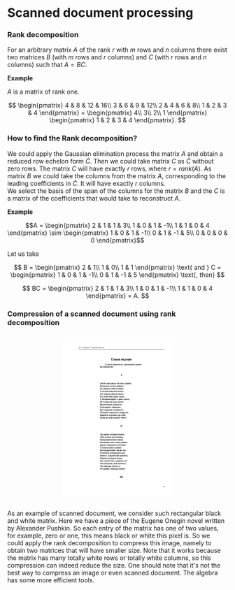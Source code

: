 # Scanned document processing

### Rank decomposition

For an arbitrary matrix $A$ of the rank $r$ with $m$ rows and $n$ columns there exist two matrices $B$ (with $m$ rows and $r$ columns) and $C$ (with $r$ rows and $n$ columns) such that $A=BC$.

**Example**

$A$ is a matrix of rank one.

$$
\begin{pmatrix}
4 & 8 & 12 & 16\\
3 & 6 & 9 & 12\\
2 & 4 & 6 & 8\\
1 & 2 & 3 & 4
\end{pmatrix} =
\begin{pmatrix}
4\\
3\\
2\\
1
\end{pmatrix}
\begin{pmatrix}
1 & 2 & 3 & 4
\end{pmatrix}.
$$

### How to find the Rank decomposition?

We could apply the Gaussian elimination process the matrix $A$ and obtain a reduced row echelon form $\tilde C$. Then we could take matrix $C$ as $\tilde C$ without zero rows. The matrix $C$ will have exactly $r$ rows, where $r=rank(A)$. As matrix $B$ we could take the columns from the matrix $A$, corresponding to the leading coefficients in $\tilde C$. It will have exactly $r$ columns.<br>
We select the basis of the span of the columns for the matrix $B$ and the $C$ is a matrix of the coefficients that would take to reconstruct $A$.

**Example**

$$A =
\begin{pmatrix}
2 & 1 & 1 & 3\\
1 & 0 & 1 & -1\\
1 & 1 & 0 & 4
\end{pmatrix}
\sim
\begin{pmatrix}
1 & 0 & 1 & -1\\
0 & 1 & -1 & 5\\
0 & 0 & 0 & 0
\end{pmatrix}$$

Let us take

$$
B =
\begin{pmatrix}
2 & 1\\
1 & 0\\
1 & 1
\end{pmatrix}
\text{ and }
C =
\begin{pmatrix}
1 & 0 & 1 & -1\\
0 & 1 & -1 & 5
\end{pmatrix}
\text{, then}
$$

$$
BC = 
\begin{pmatrix}
2 & 1 & 1 & 3\\
1 & 0 & 1 & -1\\
1 & 1 & 0 & 4
\end{pmatrix}
= A.
$$

### Compression of a scanned document using rank decomposition

<br>
<img src="https://github.com/Beorhthelm/scanned_document_processing/blob/70ca8b54670de865495e435606fe076945cb5d7b/pic/Alexander_Pushkin_Eugene_Onegin1.png?raw=true" alt="Sample" width="250" style="display:block;margin-left:auto;margin-right:auto">
<br>

As an example of scanned document, we consider such rectangular black and white matrix. Here we have a piece of the Eugene Onegin novel written by Alexander Pushkin. So each entry of the matrix has one of two values, for example, zero or one, this means black or white this pixel is. So we could apply the rank decomposition to compress this image, namely to obtain two matrices that will have smaller size. Note that it works because the matrix has many totally white rows or totally white columns, so this compression can indeed reduce the size. One should note that it's not the best way to compress an image or even scanned document. The algebra has some more efficient tools.
